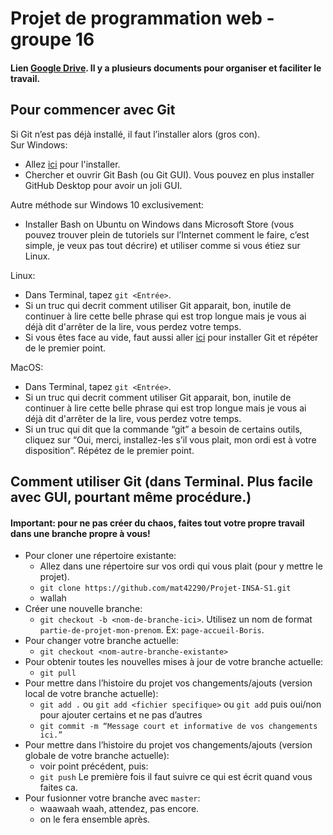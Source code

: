 # Projet de programmation web - groupe 16

#### Lien [Google Drive]. Il y a plusieurs documents pour organiser et faciliter le travail.

## Pour commencer avec Git
Si Git n’est pas déjà installé, il faut l’installer alors (gros con).  
Sur Windows:
* Allez [ici][1] pour l'installer.
* Chercher et ouvrir Git Bash (ou Git GUI). Vous pouvez en plus installer GitHub Desktop pour avoir un joli GUI.

Autre méthode sur Windows 10 exclusivement:
* Installer Bash on Ubuntu on Windows dans Microsoft Store (vous pouvez trouver plein de tutoriels sur l’Internet comment le faire, c’est simple, je veux pas tout décrire) et utiliser comme si vous étiez sur Linux.

Linux:
* Dans Terminal, tapez `git <Entrée>`.
* Si un truc qui decrit comment utiliser Git apparait, bon, inutile de continuer à lire cette belle phrase qui est trop longue mais je vous ai déjà dit d'arrêter de la lire, vous perdez votre temps.
* Si vous êtes face au vide, faut aussi aller [ici][1] pour installer Git et répéter de le premier point.

MacOS:
* Dans Terminal, tapez `git <Entrée>`.
* Si un truc qui decrit comment utiliser Git apparait, bon, inutile de continuer à lire cette belle phrase qui est trop longue mais je vous ai déjà dit d'arrêter de la lire, vous perdez votre temps.
* Si un truc qui dit que la commande “git” a besoin de certains outils, cliquez sur “Oui, merci, installez-les s’il vous plait, mon ordi est à votre disposition”. Répétez de le premier point.

## Comment utiliser Git (dans Terminal. Plus facile avec GUI, pourtant même procédure.)

#### Important: pour ne pas créer du chaos, faites tout votre propre travail dans une branche propre à vous!

* Pour cloner une répertoire existante:
    + Allez dans une répertoire sur vos ordi qui vous plait (pour y mettre le projet).
    + `git clone https://github.com/mat42290/Projet-INSA-S1.git`
    + wallah
* Créer une nouvelle branche:
    + `git checkout -b <nom-de-branche-ici>`.
Utilisez un nom de format `partie-de-projet-mon-prenom`. Ex: `page-accueil-Boris`.
* Pour changer votre branche actuelle:
    + `git checkout <nom-autre-branche-existante>`
* Pour obtenir toutes les nouvelles mises à jour de votre branche actuelle:
    + `git pull`
* Pour mettre dans l’histoire du projet vos changements/ajouts (version local de votre branche actuelle):
    + `git add .` ou `git add <fichier specifique>` ou `git add` puis oui/non pour ajouter certains et ne pas d’autres
    + `git commit -m “Message court et informative de vos changements ici.”`
* Pour mettre dans l’histoire du projet vos changements/ajouts (version globale de votre branche actuelle):
    + voir point précédent, puis:
    + `git push` Le première fois il faut suivre ce qui est écrit quand vous faites ca. 
* Pour fusionner votre branche avec `master`:
   + waawaah waah, attendez, pas encore.
   + on le fera ensemble après.


[1]: https://git-scm.com/downloads
[Google Drive]: https://drive.google.com/drive/folders/15xAFqzbAUCvbEygndDOcSQ4nfHn6ePhK?usp=sharing
